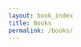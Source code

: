 ```yaml
---
layout: book_index
title: Books
permalink: /books/
---
```

<!-- The layout will handle the rendering -->
